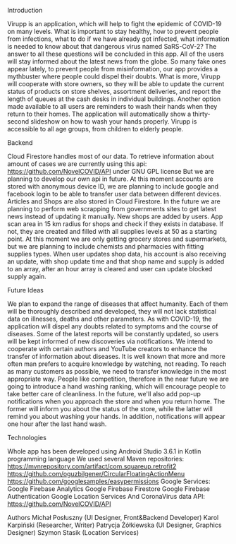 
Introduction

Virupp is an application, which will help to fight the epidemic of COVID-19 on many levels. What is important to stay healthy, how to prevent people from infections, what to do if we have already got infected, what information is needed to know about that dangerous virus named SaRS-CoV-2? The answer to all these questions will be concluded in this app. All of the users will stay informed about the latest news from the globe. So many fake ones appear lately, to prevent people from misinformation, our app provides a mythbuster where people could dispel their doubts. What is more, Virupp will cooperate with store owners, so they will be able to update the current status of products on store shelves, assortment deliveries, and report the length of queues at the cash desks in individual buildings. Another option made available to all users are reminders to wash their hands when they return to their homes. The application will automatically show a thirty-second slideshow on how to wash your hands properly. Virupp is accessible to all age groups, from children to elderly people.

Backend

Cloud Firestore handles most of our data. To retrieve information about amount of cases we are currently using this api:
https://github.com/NovelCOVID/API under GNU GPL license
But we are planning to develop our own api in future.
At this moment accounts are stored with anonymous device ID, we are planning to include google and facebook login to be able to transfer user data between different devices. Articles and Shops are also stored in Cloud Firestore. In the future we are planning to perform web scrapping from governments sites to get latest news instead of updating it manually.
New shops are added by users. App scan area in 15 km radius for shops and check if they exists in database. If not, they are created and filled with all supplies levels at 50 as a starting point. At this moment  we are only getting grocery stores and supermarkets, but we are planning to include chemists and pharmacies with fitting supplies types. When user updates shop data, his account is also receiving an update, with shop update time and that shop name and supply is added to an array, after an hour array is cleared and user can update blocked supply again.

Future Ideas

We plan to expand the range of diseases that affect humanity. Each of them will be thoroughly described and developed, they will not lack statistical data on illnesses, deaths and other parameters. As with COVID-19, the application will dispel any doubts related to symptoms and the course of diseases. Some of the latest reports will be constantly updated, so users will be kept informed of new discoveries via notifications. We intend to cooperate with certain authors and YouTube creators to enhance the transfer of information about diseases. It is well known that more and more often man prefers to acquire knowledge by watching, not reading. To reach as many customers as possible, we need to transfer knowledge in the most appropriate way. People like competition, therefore in the near future we are going to introduce a hand washing ranking, which will encourage people to take better care of cleanliness. In the future, we'll also add pop-up notifications when you approach the store and when you return home. The former will inform you about the status of the store, while the latter will remind you about washing your hands. In addition, notifications will appear one hour after the last hand wash.


Technologies

Whole app has been developed using Android Studio 3.6.1 in Kotlin programming language
We used several Maven repositories:
	https://mvnrepository.com/artifact/com.squareup.retrofit2
	https://github.com/oguzbilgener/CircularFloatingActionMenu
	https://github.com/googlesamples/easypermissions
Google Services:
	Google Firebase Analytics
	Google Firebase Firestore
	Google Firebase Authentication
	Google Location Services
And CoronaVirus data API:
	https://github.com/NovelCOVID/API 

Authors
Michał Posłuszny (UI Designer, Front&Backend Developer)
Karol Karpiński (Researcher, Writer)
Patrycja Żółkiewska (UI Designer, Graphics Designer)
Szymon Stasik (Location Services)
